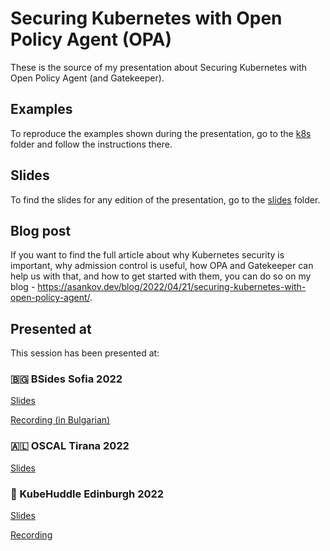 # Securing Kubernetes with Open Policy Agent (OPA)

These is the source of my presentation about Securing Kubernetes with Open Policy Agent (and Gatekeeper).

## Examples

To reproduce the examples shown during the presentation, go to the [k8s](./k8s) folder and follow the instructions there.

## Slides

To find the slides for any edition of the presentation, go to the [slides](./slides/) folder.

## Blog post

If you want to find the full article about why Kubernetes security is important, why admission control is useful, how OPA and Gatekeeper can help us with that, and how to get started with them, you can do so on my blog - <https://asankov.dev/blog/2022/04/21/securing-kubernetes-with-open-policy-agent/>.

## Presented at

This session has been presented at:

### 🇧🇬 BSides Sofia 2022

[Slides](./slides/bsides-sofia-2022.pdf)

[Recording (in Bulgarian)](https://www.youtube.com/watch?v=JewdgJASVxI)

### 🇦🇱 OSCAL Tirana 2022

[Slides](./slides/oscal-tirana-2022.pdf)

### 🏴󠁧󠁢󠁳󠁣󠁴󠁿 KubeHuddle Edinburgh 2022

[Slides](./slides/kubehuddle-edinburgh-2022.pdf)

[Recording](https://www.youtube.com/live/DcOYB4cUM9U?feature=share&t=12186)
